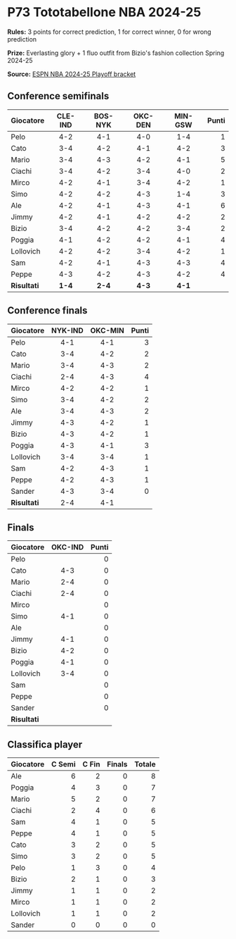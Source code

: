 # P73 Tototabellone NBA 2024-25

**Rules:** 3 points for correct prediction, 1 for correct winner, 0 for wrong prediction

**Prize:** Everlasting glory + 1 fluo outfit from Bizio's fashion collection Spring 2024-25

**Source:** [ESPN NBA 2024-25 Playoff bracket](https://www.espn.com/nba/playoff-bracket)

## Conference semifinals

| Giocatore | CLE-IND | BOS-NYK | OKC-DEN | MIN-GSW | Punti |
|-----------|:-------:|:-------:|:-------:|:-------:|------:|
| Pelo      | 4-2     | 4-1     | 4-0     | 1-4     |   1   |
| Cato      | 3-4     | 4-2     | 4-1     | 4-2     |   3   |
| Mario     | 3-4     | 4-3     | 4-2     | 4-1     |   5   |
| Ciachi    | 3-4     | 4-2     | 3-4     | 4-0     |   2   |
| Mirco     | 4-2     | 4-1     | 3-4     | 4-2     |   1   |
| Simo      | 4-2     | 4-2     | 4-3     | 1-4     |   3   |
| Ale       | 4-2     | 4-1     | 4-3     | 4-1     |   6   |
| Jimmy     | 4-2     | 4-1     | 4-2     | 4-2     |   2   |
| Bizio     | 3-4     | 4-2     | 4-2     | 3-4     |   2   |
| Poggia    | 4-1     | 4-2     | 4-2     | 4-1     |   4   |
| Lollovich | 4-2     | 4-2     | 3-4     | 4-2     |   1   |
| Sam       | 4-2     | 4-1     | 4-3     | 4-3     |   4   |
| Peppe     | 4-3     | 4-2     | 4-3     | 4-2     |   4   |
| **Risultati** | **1-4**     | **2-4**     | **4-3**     | **4-1**     |       |

## Conference finals

| Giocatore | NYK-IND | OKC-MIN | Punti |
|-----------|:-------:|:-------:|------:|
| Pelo      |   4-1   |   4-1   |   3   |
| Cato      |   3-4   |   4-2   |   2   |
| Mario     |   3-4   |   4-3   |   2   |
| Ciachi    |   2-4   |   4-3   |   4   |
| Mirco     |   4-2   |   4-2   |   1   |
| Simo      |   3-4   |   4-2   |   2   |
| Ale       |   3-4   |   4-3   |   2   |
| Jimmy     |   4-3   |   4-2   |   1   |
| Bizio     |   4-3   |   4-2   |   1   |
| Poggia    |   4-3   |   4-1   |   3   |
| Lollovich |   3-4   |   3-4   |   1   |
| Sam       |   4-2   |   4-3   |   1   |
| Peppe     |   4-2   |   4-3   |   1   |
| Sander    |   4-3   |   3-4   |   0   |
| **Risultati** |  2-4    |  4-1    |       |

## Finals

| Giocatore | OKC-IND | Punti |
|-----------|:-------:|------:|
| Pelo      |      |   0   |
| Cato      |  4-3    |   0   |
| Mario     |  2-4    |   0   |
| Ciachi    |  2-4    |   0   |
| Mirco     |      |   0   |
| Simo      |  4-1    |   0   |
| Ale       |      |   0   |
| Jimmy     |  4-1    |   0   |
| Bizio     |  4-2    |   0   |
| Poggia    |  4-1    |   0   |
| Lollovich |  3-4    |   0   |
| Sam       |      |   0   |
| Peppe     |      |   0   |
| Sander    |      |   0   |
| **Risultati** |      |      |

## Classifica player

| Giocatore | C Semi | C Fin | Finals | Totale |
|-----------|-------:|------:|-------:|-------:|
| Ale       |    6   |    2  |    0   |    8   |
| Poggia    |    4   |    3  |    0   |    7   |
| Mario     |    5   |    2  |    0   |    7   |
| Ciachi    |    2   |    4  |    0   |    6   |
| Sam       |    4   |    1  |    0   |    5   |
| Peppe     |    4   |    1  |    0   |    5   |
| Cato      |    3   |    2  |    0   |    5   |
| Simo      |    3   |    2  |    0   |    5   |
| Pelo      |    1   |    3  |    0   |    4   |
| Bizio     |    2   |    1  |    0   |    3   |
| Jimmy     |    1   |    1  |    0   |    2   |
| Mirco     |    1   |    1  |    0   |    2   |
| Lollovich |    1   |    1  |    0   |    2   |
| Sander    |    0   |    0  |    0   |    0   |
